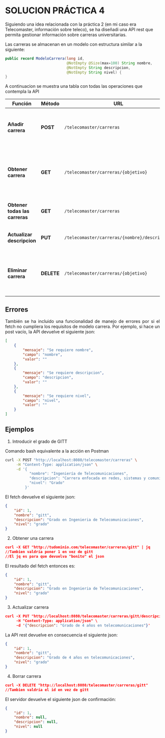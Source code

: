 # SOLUCION PRÁCTICA 4
Siguiendo una idea relacionada con la práctica 2 (en mi caso era Telecomaster, información sobre teleco), se ha diseñadi una API rest que permita gestionar información sobre carreras universitarias.

Las carreras se almacenan en un modelo con estructura similar a la siguiente:
```java
public record ModeloCarrera(long id,
                            @NotEmpty @Size(max=100) String nombre,
                            @NotEmpty String descripcion,
                            @NotEmpty String nivel) {
}
```

A continuacion se muestra una tabla con todas las operaciones que contempla la API

<div align="center">

| **Función**                     | **Método** | **URL**                                      | **Descripción**                                               |
|----------------------------------|-----------|----------------------------------------------|---------------------------------------------------------------|
| **Añadir carrera**               | **POST**  | `/telecomaster/carreras`                            | Crea una nueva carrera, deberá cumplir las restriciones de ModeloCarrera |
| **Obtener carrera**              | **GET**   | `/telecomaster/carreras/{objetivo}`         | Devuelve la información de una carrera específica según índice o nombre (cualquiera de los dos vale)           |
| **Obtener todas las carreras**   | **GET**   | `/telecomaster/carreras`                    | Devuelve la lista de todas las carreras disponibles          |
| **Actualizar descripcion**          | **PUT**   | `/telecomaster/carreras/{nombre}/descripcion`     | Actualiza la descripcion de una carrera en específico   |
| **Eliminar carrera**          | **DELETE**   | `/telecomaster/carreras/{objetivo}`     | Elimina una carrera bien buscándola por id o por nombre (ambas funcionan)   |

</div>

## Errores

<p align="justify">
También se ha incluido una funcionalidad de manejo de errores por si el fetch no cumpliera los requisitos de modelo carrera.
Por ejemplo, si hace un post vacío, la API devuelve el siguiente json:
</p>

``` json
[
    {
        "mensaje": "Se requiere nombre",
        "campo": "nombre",
        "valor": ""
    },
    {
        "mensaje": "Se requiere descripcion",
        "campo": "descripcion",
        "valor": ""
    },
    {
        "mensaje": "Se requiere nivel",
        "campo": "nivel",
        "valor": ""
    }
]
```


## Ejemplos

1. Introducir el grado de GITT

Comando bash equivalente a la acción en Postman
```sh
curl -X POST "http://localhost:8080/telecomaster/carreras" \
     -H "Content-Type: application/json" \
     -d '{
           "nombre": "Ingeniería de Telecomunicaciones",
           "descripcion": "Carrera enfocada en redes, sistemas y comunicaciones",
           "nivel": "Grado"
         }'
```
El fetch devuelve el siguiente json:
```json
{
    "id": 1,
    "nombre": "gitt",
    "descripcion": "Grado en Ingenieria de Telecomunicaciones",
    "nivel": "grado"
}
```
2. Obtener una carrera 

```json
curl -X GET "http://tudominio.com/telecomaster/carreras/gitt" | jq
//Tambien valdría poner 1 en vez de gitt
//El jq es para que devuelva "bonito" el json
```
El resultado del fetch entonces es:

```json
{
    "id": 1,
    "nombre": "gitt",
    "descripcion": "Grado en Ingenieria de Telecomunicaciones",
    "nivel": "grado"
}
```
3. Actualizar carrera
```json
curl -X PUT "http://localhost:8080/telecomaster/carreras/gitt/descripcion" \
     -H "Content-Type: application/json" \
     -d '{"descripcion": "Grado de 4 años en telecomunicaciones"}'
```
La API rest devuelve en consecuencia el siguiente json:
```json
{
    "id": 1,
    "nombre": "gitt",
    "descripcion": "Grado de 4 años en telecomunicaciones",
    "nivel": "grado"
}
```
4. Borrar carrera
```json
curl -X DELETE "http://localhost:8080/telecomaster/carreras/gitt" 
//Tambien valdría el id en vez de gitt
```
El servidor devuelve el siguiente json de confirmación:
```json
{
    "id": 1,
    "nombre": null,
    "descripcion": null,
    "nivel": null
}
```

